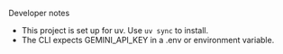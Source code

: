 Developer notes

-   This project is set up for uv. Use `uv sync` to install.
-   The CLI expects GEMINI_API_KEY in a .env or environment variable.
